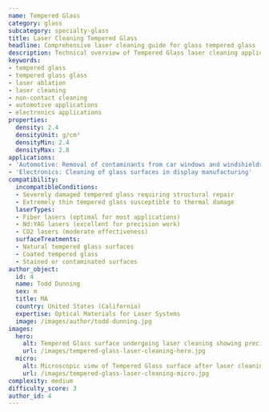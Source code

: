 ```yaml
---
name: Tempered Glass
category: glass
subcategory: specialty-glass
title: Laser Cleaning Tempered Glass
headline: Comprehensive laser cleaning guide for glass tempered glass
description: Technical overview of Tempered Glass laser cleaning applications and parameters
keywords:
- tempered glass
- tempered glass glass
- laser ablation
- laser cleaning
- non-contact cleaning
- automotive applications
- electronics applications
properties:
  density: 2.4
  densityUnit: g/cm³
  densityMin: 2.4
  densityMax: 2.8
applications:
- 'Automotive: Removal of contaminants from car windows and windshields'
- 'Electronics: Cleaning of glass surfaces in display manufacturing'
compatibility:
  incompatibleConditions:
  - Severely damaged tempered glass requiring structural repair
  - Extremely thin tempered glass susceptible to thermal damage
  laserTypes:
  - Fiber lasers (optimal for most applications)
  - Nd:YAG lasers (excellent for precision work)
  - CO2 lasers (moderate effectiveness)
  surfaceTreatments:
  - Natural tempered glass surfaces
  - Coated tempered glass
  - Stained or contaminated surfaces
author_object:
  id: 4
  name: Todd Dunning
  sex: m
  title: MA
  country: United States (California)
  expertise: Optical Materials for Laser Systems
  image: /images/author/todd-dunning.jpg
images:
  hero:
    alt: Tempered Glass surface undergoing laser cleaning showing precise contamination removal
    url: /images/tempered-glass-laser-cleaning-hero.jpg
  micro:
    alt: Microscopic view of Tempered Glass surface after laser cleaning showing detailed surface structure
    url: /images/tempered-glass-laser-cleaning-micro.jpg
complexity: medium
difficulty_score: 3
author_id: 4
---
```

